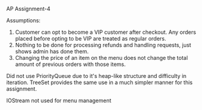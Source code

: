 AP Assignment-4

Assumptions: 
1. Customer can opt to become a VIP customer after checkout. Any orders placed before opting to be VIP are treated as regular orders.
2. Nothing to be done for processing refunds and handling requests, just shows admin has done them.
3. Changing the price of an item on the menu does not change the total amount of previous orders with those items.

Did not use PriorityQueue due to it's heap-like structure and difficulty in iteration. TreeSet provides the same use in a much simpler manner for this assignment.

IOStream not used for menu management
